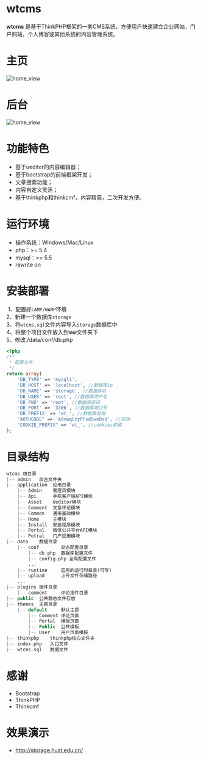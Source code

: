 # wtcms
**wtcms** 是基于ThinkPHP框架的一套CMS系统，方便用户快速建立企业网站，门户网站，个人博客或其他系统的内容管理系统。<br>

# 主页
![home_view](https://github.com/taosir/wtcms/blob/master/public/images/home.png)<br>
# 后台
![home_view](https://github.com/taosir/wtcms/blob/master/public/images/login.png)<br>
# 功能特色
- 基于ueditor的内容编辑器；<br>
- 基于bootstrap的前端框架开发；<br>
- 文章搜索功能；<br>
- 内容自定义灵活；<br>
- 基于thinkphp和thinkcmf，内容精简，二次开发方便。<br>
# 运行环境<br>
- 操作系统：Windows/Mac/Linux <br>
- php：>= 5.4<br>
- mysql：>= 5.5<br>
- rewrite on <br>
# 安装部署<br>
  1、配置好`LAMP/WAMP`环境<br>
  2、新建一个数据库`storage`<br>
  3、将`wtcms.sql`文件内容导入`storage`数据库中<br>
  4、将整个项目文件放入到`WWW`文件夹下<br>
  5、修改./data/conf/db.php<br>
```php
<?php
/**
 * 配置文件
 */
return array(
    'DB_TYPE' => 'mysqli', 
    'DB_HOST' => 'localhost', //数据库ip
    'DB_NAME' => 'storage', //数据库名
    'DB_USER' => 'root', //数据库用户名
    'DB_PWD' => 'root', //数据库密码
    'DB_PORT' => '3306', //数据库端口号
    'DB_PREFIX' => 'wt_', //数据表前缀
    "AUTHCODE" => 'AdvwqCzyPFsdSweDsd', //密钥
    "COOKIE_PREFIX" => 'wt_', //cookies前缀
);
```
# 目录结构  
```php
wtcms 根目录
|-- admin   后台文件夹
|-- application  应用目录
    |-- Admin    管理员模块
    |-- Api      手机客户端API模块
    |-- Asset    Ueditor模块
    |-- Comment  文章评论模块
    |-- Common   通用基础模块
    |-- Home     主模块
    |-- Install  安装程序模块        
    |-- Portal   微信公共平台API模块
    |-- Potral   门户应用模块
|-- data    数据目录
    |-- conf        动态配置目录
        |-- db.php  数据库配置文件
        |-- config.php 全局配置文件
        ...
    |-- runtime     应用的运行时目录(可写)
    |-- upload      上传文件存储路径
    ...
|-- plugins 插件目录
    |-- comment     评论插件目录
|-- public  公共静态文件存放
|-- themes  主题目录
    |-- default     默认主题
        |-- Comment 评论页面
        |-- Portal  模板页面
        |-- Public  公共模板
        |-- User    用户页面模板
|-- thinkphp    thinkphp核心文件夹
|-- index.php   入口文件
|-- wtcms.sql   数据文件
```    
# 感谢<br>
- Bootstrap<br>
- ThinkPHP<br>
- Thinkcmf<br>
# 效果演示
- http://storage.hust.edu.cn/

